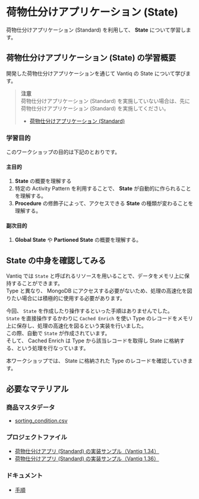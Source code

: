 # 荷物仕分けアプリケーション (State)

荷物仕分けアプリケーション (Standard) を利用して、 **State** について学習します。

## 荷物仕分けアプリケーション (State) の学習概要

開発した荷物仕分けアプリケーションを通じて Vantiq の State について学びます。  
> **注意**  
> 荷物仕分けアプリケーション (Standard) を実施していない場合は、先に 荷物仕分けアプリケーション (Standard) を実施してください。  
> - [荷物仕分けアプリケーション (Standard)](./../boxsorter-standard/readme.md)

### 学習目的

このワークショップの目的は下記のとおりです。

#### 主目的

1. **State** の概要を理解する
1. 特定の Activity Pattern を利用することで、 **State** が自動的に作られることを理解する。
1. **Procedure** の修飾子によって、アクセスできる **State** の種類が変わることを理解する。

#### 副次目的

1. **Global State** や **Partioned State** の概要を理解する。

## State の中身を確認してみる

Vantiq では `State` と呼ばれるリソースを用いることで、データをメモリ上に保持することができます。  
Type と異なり、 MongoDB にアクセスする必要がないため、処理の高速化を図りたい場合には積極的に使用する必要があります。  

今回、 `State` を作成したり操作するといった手順はありませんでした。  
`State` を直接操作するかわりに `Cached Enrich` を使い Type のレコードをメモリ上に保存し、処理の高速化を図るという実装を行いました。  
この際、自動で `State` が作成されています。  
そして、 Cached Enrich は Type から該当レコードを取得し State に格納する、という処理を行なっています。  

本ワークショップでは、 State に格納された Type のレコードを確認していきます。

## 必要なマテリアル

### 商品マスタデータ

- [sorting_condition.csv](./../data/sorting_condition.csv)

### プロジェクトファイル

- [荷物仕分けアプリ (Standard) の実装サンプル（Vantiq 1.34）](./../data/box_sorter_standard_1.34.zip)
- [荷物仕分けアプリ (Standard) の実装サンプル（Vantiq 1.36）](./../data/box_sorter_standard_1.36.zip)

### ドキュメント

- [手順](./instruction.md)
